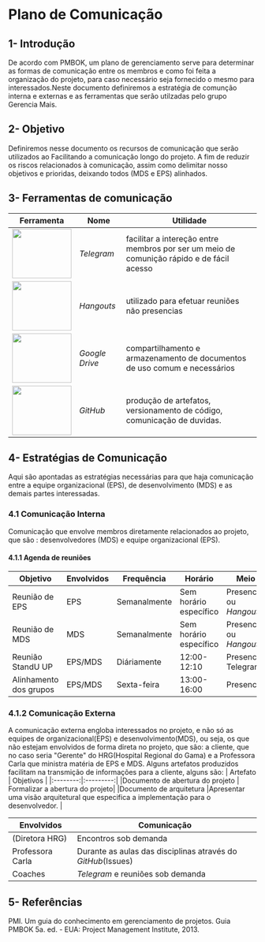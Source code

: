 # Plano de Comunicação
## 1- Introdução
De acordo com PMBOK, um plano de gerenciamento serve para determinar as formas de comunicação entre os membros e como foi feita a organização do projeto, para caso necessário seja fornecido o mesmo para interessados.Neste documento definiremos a estratégia de comunção interna e externas e as ferramentas que serão utilzadas pelo grupo Gerencia Mais.


## 2- Objetivo
Definiremos nesse documento os recursos de comunicação que serão utilizados ao Facilitando a comunicação longo do projeto. A fim de reduzir os riscos relacionados à comunicação, assim como delimitar nosso objetivos e prioridas, deixando todos (MDS e EPS) alinhados.

## 3- Ferramentas de comunicação
| Ferramenta | Nome | Utilidade |
| --- | --- | --- |
| <img src="https://raw.githubusercontent.com/wiki/fga-gpp-mds/2017.2-Grupo3/Imagens/Telegram.png" height="100" width="120">  | _Telegram_ | facilitar a intereção entre membros por ser um meio de comunição rápido e de fácil acesso |
| <img src="https://raw.githubusercontent.com/wiki/fga-gpp-mds/2017.2-Grupo3/Imagens/Hangouts.png" height="100" width="120">  | _Hangouts_ | utilizado para efetuar reuniões não presencias |
| <img src="https://raw.githubusercontent.com/wiki/fga-gpp-mds/2017.2-Grupo3/Imagens/drive.png" height="100" width="120">  | _Google Drive_ | compartilhamento e armazenamento de documentos de uso comum e necessários |
| <img src="https://raw.githubusercontent.com/wiki/fga-gpp-mds/2017.2-Grupo3/Imagens/github.png" height="100" width="120">  | _GitHub_ |produção de artefatos, versionamento de código, comunicação de duvidas. |

## 4- Estratégias de Comunicação
Aqui são apontadas as estratégias necessárias para que haja comunicação entre a equipe organizacional (EPS), de desenvolvimento (MDS) e as demais partes interessadas.
### 4.1 Comunicação Interna
Comunicação que envolve membros diretamente relacionados ao projeto, que são : desenvolvedores (MDS) e equipe organizacional (EPS).
#### 4.1.1 Agenda de reuniões
| Objetivo | Envolvidos | Frequência | Horário | Meio |
| --- | --- | --- | --- | --- |
| Reunião de EPS | EPS | Semanalmente | Sem horário específico | Presencial ou _Hangouts_ |
| Reunião de MDS | MDS | Semanalmente | Sem horário específico | Presencial ou _Hangouts_ |
| Reunião StandU UP | EPS/MDS | Diáriamente | 12:00-12:10 | Presencial Telegram |
| Alinhamento dos grupos | EPS/MDS | Sexta-feira | 13:00-16:00 | Presencial |

### 4.1.2 Comunicação Externa
A comunicação externa engloba interessados no projeto, e não só as equipes de organizacional(EPS) e desenvolvimento(MDS), ou seja, os que não estejam envolvidos de forma direta no projeto, que são: a cliente, que no caso seria "Gerente" do HRG(Hospital Regional do Gama) e a Professora Carla que ministra matéria de EPS e MDS. Alguns artefatos produzidos facilitam na transmição de informações para a cliente, alguns são:
| Artefato | Objetivos |
|:--------:|:---------:|
|Documento de abertura do projeto | Formalizar a abertura do projeto|
|Documento de arquitetura |Apresentar uma visão arquitetural que especifica a implementação para o desenvolvedor. |

| Envolvidos | Comunicação |
| --- | --- |
| (Diretora HRG)| Encontros sob demanda |
| Professora Carla | Durante as aulas das disciplinas através do _GitHub_(Issues) |
| Coaches | _Telegram_ e reuniões sob demanda |


## 5- Referências
PMI. Um guia do conhecimento em gerenciamento de projetos. Guia PMBOK 5a. ed. - EUA: Project Management Institute, 2013.
